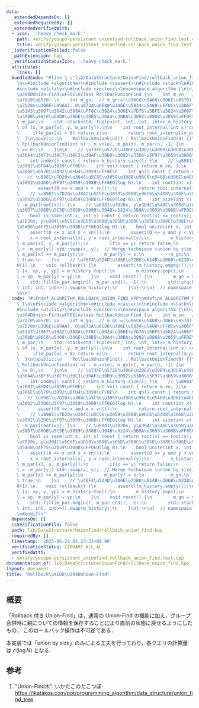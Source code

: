 ```yaml
---
data:
  _extendedDependsOn: []
  _extendedRequiredBy: []
  _extendedVerifiedWith:
  - icon: ':heavy_check_mark:'
    path: verify/yosupo-persistent_unionfind-rollback_union_find.test.cpp
    title: verify/yosupo-persistent_unionfind-rollback_union_find.test.cpp
  _isVerificationFailed: false
  _pathExtension: hpp
  _verificationStatusIcon: ':heavy_check_mark:'
  attributes:
    links: []
  bundledCode: "#line 1 \"lib/DataStructure/UnionFind/rollback_union_find.hpp\"\n\n\
    \n\n#include <algorithm>\n#include <cassert>\n#include <stack>\n#include <tuple>\n\
    #include <utility>\n#include <vector>\n\nnamespace algorithm {\n\n// Rollback\u4ED8\
    \u304DUnion-Find\uFF0E\nclass RollbackUnionFind {\n    int m_vn;  // m_vn:=(\u8981\
    \u7D20\u6570).\n    int m_gn;  // m_gn:=(\u96C6\u5408\u306E\u6570).\n    // m_par[x]:=(\u8981\
    \u7D20x\u306E\u89AA). 0\u672A\u6E80\u306E\u5834\u5408\uFF0Cx\u306F\u4EE3\u8868\
    \u5143\u3067\u3042\u308A\uFF0C\u5024\u306E\u7D76\u5BFE\u5024\u306F\u5C5E\u3059\
    \u308B\u96C6\u5408\u306E\u30B5\u30A4\u30BA\u3092\u8868\u3059\uFF0E\n    std::vector<int>\
    \ m_par;\n    std::stack<std::tuple<int, int, int, int>> m_history;  // tuple\
    \ of (x, m_par[x], y, m_par[y]).\n\n    int root_internal(int x) const {\n   \
    \     if(m_par[x] < 0) return x;\n        return root_internal(m_par[x]);\n  \
    \  }\n\npublic:\n    RollbackUnionFind() : RollbackUnionFind(0) {}\n    explicit\
    \ RollbackUnionFind(int n) : m_vn(n), m_gn(n), m_par(n, -1) {\n        assert(n\
    \ >= 0);\n    }\n\n    // \u73FE\u5728\u306E\u30D2\u30B9\u30C8\u30EA\u30FC\u306E\
    \u30A4\u30F3\u30C7\u30C3\u30AF\u30B9\u3092\u53D6\u5F97\u3059\u308B\uFF0EO(1).\n\
    \    int index() const { return m_history.size(); }\n    // \u8981\u7D20\u6570\
    \u3092\u8FD4\u3059\uFF0E\n    int vn() const { return m_vn; };\n    // \u96C6\u5408\
    \u306E\u6570\u3092\u8FD4\u3059\uFF0E\n    int gn() const { return m_gn; };\n \
    \   // \u8981\u7D20x\u304C\u5C5E\u3059\u308B\u96C6\u5408\u306E\u4EE3\u8868\u5143\
    \u3092\u53D6\u5F97\u3059\u308B\uFF0EO(log N).\n    int root(int x) const {\n \
    \       assert(0 <= x and x < vn());\n        return root_internal(x);\n    }\n\
    \    // \u8981\u7D20x\u304C\u5C5E\u3059\u308B\u96C6\u5408\u306E\u30B5\u30A4\u30BA\
    \u3092\u53D6\u5F97\u3059\u308B\uFF0EO(log N).\n    int size(int x) const { return\
    \ -m_par[root(x)]; }\n    // \u8981\u7D20x, y\u304C\u540C\u3058\u30B0\u30EB\u30FC\
    \u30D7\u306B\u5C5E\u3059\u308B\u304B\u5224\u5B9A\u3059\u308B\uFF0EO(log N).\n\
    \    bool is_same(int x, int y) const { return root(x) == root(y); }\n    // \u8981\
    \u7D20x, y\u304C\u5C5E\u3059\u308B\u305D\u308C\u305E\u308C\u306E\u96C6\u5408\u3092\
    \u5408\u4F75\u3059\u308B\uFF0EO(log N).\n    bool unite(int x, int y) {\n    \
    \    assert(0 <= x and x < vn());\n        assert(0 <= y and y < vn());\n    \
    \    x = root_internal(x), y = root_internal(y);\n        m_history.emplace(x,\
    \ m_par[x], y, m_par[y]);\n        if(x == y) return false;\n        if(-m_par[x]\
    \ < -m_par[y]) std::swap(x, y);  // Merge technique (union by size).\n       \
    \ m_par[x] += m_par[y];\n        m_par[y] = x;\n        --m_gn;\n        return\
    \ true;\n    }\n    // \u76F4\u524D\u306E\u72B6\u614B\u306B\u623B\u3059\uFF0E\
    O(1).\n    void rollback() {\n        assert(!m_history.empty());\n        auto\
    \ [x, xp, y, yp] = m_history.top();\n        m_history.pop();\n        m_par[x]\
    \ = xp, m_par[y] = yp;\n    }\n    void reset() {\n        m_gn = m_vn;\n    \
    \    std::fill(m_par.begin(), m_par.end(), -1);\n        std::stack<std::tuple<int,\
    \ int, int, int>>().swap(m_history);\n    }\n};\n\n}  // namespace algorithm\n\
    \n\n"
  code: "#ifndef ALGORITHM_ROLLBACK_UNION_FIND_HPP\n#define ALGORITHM_ROLLBACK_UNION_FIND_HPP\
    \ 1\n\n#include <algorithm>\n#include <cassert>\n#include <stack>\n#include <tuple>\n\
    #include <utility>\n#include <vector>\n\nnamespace algorithm {\n\n// Rollback\u4ED8\
    \u304DUnion-Find\uFF0E\nclass RollbackUnionFind {\n    int m_vn;  // m_vn:=(\u8981\
    \u7D20\u6570).\n    int m_gn;  // m_gn:=(\u96C6\u5408\u306E\u6570).\n    // m_par[x]:=(\u8981\
    \u7D20x\u306E\u89AA). 0\u672A\u6E80\u306E\u5834\u5408\uFF0Cx\u306F\u4EE3\u8868\
    \u5143\u3067\u3042\u308A\uFF0C\u5024\u306E\u7D76\u5BFE\u5024\u306F\u5C5E\u3059\
    \u308B\u96C6\u5408\u306E\u30B5\u30A4\u30BA\u3092\u8868\u3059\uFF0E\n    std::vector<int>\
    \ m_par;\n    std::stack<std::tuple<int, int, int, int>> m_history;  // tuple\
    \ of (x, m_par[x], y, m_par[y]).\n\n    int root_internal(int x) const {\n   \
    \     if(m_par[x] < 0) return x;\n        return root_internal(m_par[x]);\n  \
    \  }\n\npublic:\n    RollbackUnionFind() : RollbackUnionFind(0) {}\n    explicit\
    \ RollbackUnionFind(int n) : m_vn(n), m_gn(n), m_par(n, -1) {\n        assert(n\
    \ >= 0);\n    }\n\n    // \u73FE\u5728\u306E\u30D2\u30B9\u30C8\u30EA\u30FC\u306E\
    \u30A4\u30F3\u30C7\u30C3\u30AF\u30B9\u3092\u53D6\u5F97\u3059\u308B\uFF0EO(1).\n\
    \    int index() const { return m_history.size(); }\n    // \u8981\u7D20\u6570\
    \u3092\u8FD4\u3059\uFF0E\n    int vn() const { return m_vn; };\n    // \u96C6\u5408\
    \u306E\u6570\u3092\u8FD4\u3059\uFF0E\n    int gn() const { return m_gn; };\n \
    \   // \u8981\u7D20x\u304C\u5C5E\u3059\u308B\u96C6\u5408\u306E\u4EE3\u8868\u5143\
    \u3092\u53D6\u5F97\u3059\u308B\uFF0EO(log N).\n    int root(int x) const {\n \
    \       assert(0 <= x and x < vn());\n        return root_internal(x);\n    }\n\
    \    // \u8981\u7D20x\u304C\u5C5E\u3059\u308B\u96C6\u5408\u306E\u30B5\u30A4\u30BA\
    \u3092\u53D6\u5F97\u3059\u308B\uFF0EO(log N).\n    int size(int x) const { return\
    \ -m_par[root(x)]; }\n    // \u8981\u7D20x, y\u304C\u540C\u3058\u30B0\u30EB\u30FC\
    \u30D7\u306B\u5C5E\u3059\u308B\u304B\u5224\u5B9A\u3059\u308B\uFF0EO(log N).\n\
    \    bool is_same(int x, int y) const { return root(x) == root(y); }\n    // \u8981\
    \u7D20x, y\u304C\u5C5E\u3059\u308B\u305D\u308C\u305E\u308C\u306E\u96C6\u5408\u3092\
    \u5408\u4F75\u3059\u308B\uFF0EO(log N).\n    bool unite(int x, int y) {\n    \
    \    assert(0 <= x and x < vn());\n        assert(0 <= y and y < vn());\n    \
    \    x = root_internal(x), y = root_internal(y);\n        m_history.emplace(x,\
    \ m_par[x], y, m_par[y]);\n        if(x == y) return false;\n        if(-m_par[x]\
    \ < -m_par[y]) std::swap(x, y);  // Merge technique (union by size).\n       \
    \ m_par[x] += m_par[y];\n        m_par[y] = x;\n        --m_gn;\n        return\
    \ true;\n    }\n    // \u76F4\u524D\u306E\u72B6\u614B\u306B\u623B\u3059\uFF0E\
    O(1).\n    void rollback() {\n        assert(!m_history.empty());\n        auto\
    \ [x, xp, y, yp] = m_history.top();\n        m_history.pop();\n        m_par[x]\
    \ = xp, m_par[y] = yp;\n    }\n    void reset() {\n        m_gn = m_vn;\n    \
    \    std::fill(m_par.begin(), m_par.end(), -1);\n        std::stack<std::tuple<int,\
    \ int, int, int>>().swap(m_history);\n    }\n};\n\n}  // namespace algorithm\n\
    \n#endif\n"
  dependsOn: []
  isVerificationFile: false
  path: lib/DataStructure/UnionFind/rollback_union_find.hpp
  requiredBy: []
  timestamp: '2025-06-22 02:23:33+09:00'
  verificationStatus: LIBRARY_ALL_AC
  verifiedWith:
  - verify/yosupo-persistent_unionfind-rollback_union_find.test.cpp
documentation_of: lib/DataStructure/UnionFind/rollback_union_find.hpp
layout: document
title: "Rollback\u4ED8\u304DUnion-Find"
---
```



## 概要

「Rollback 付き Union-Find」は，通常の Union-Find の機能に加え，グループ合併時に親についての情報を保存することにより直前の状態に戻せるようにしたもの．
このロールバック操作は不可逆である．

本実装では「union by size」のみによる工夫を行っており，各クエリの計算量は $\mathcal{O}(\log N)$ となる．


## 参考

1. "Union-Find木". いかたこのたこつぼ. <https://ikatakos.com/pot/programming_algorithm/data_structure/union_find_tree>.
